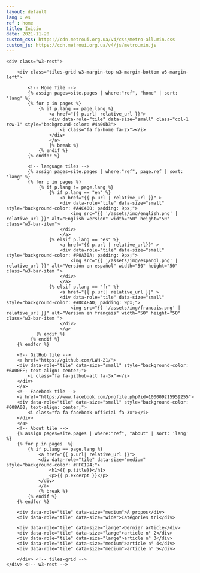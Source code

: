 ```yaml
---
layout: default
lang : es
ref : home
title: Inicio
date: 2021-11-20
custom_css: https://cdn.metroui.org.ua/v4/css/metro-all.min.css
custom_js: https://cdn.metroui.org.ua/v4/js/metro.min.js
---
```


<div class="w3-content w3-metro-light-blue w3-margin-bottom w3-margin-top" style="max-width:1100px">
	<div class="w3-third">
	</div> <!-- w3-third -->

	<div class="w3-rest">

		<div class="tiles-grid w3-margin-top w3-margin-bottom w3-margin-left">

			<!-- Home Tile -->
			{% assign pages=site.pages | where:"ref", "home" | sort: 'lang' %}
			{% for p in pages %}
				{% if p.lang == page.lang %}
					<a href="{{ p.url| relative_url }}">
					<div data-role="tile" data-size="small" class="col-1 row-1" style="background-color: #4a00b3">
						<i class="fa fa-home fa-2x"></i>
					</div>
					</a>
					{% break %}
				{% endif %}
			{% endfor %}

			<!-- language tiles -->
			{% assign pages=site.pages | where:"ref", page.ref | sort: 'lang' %}
			{% for p in pages %}
				{% if p.lang != page.lang %}
					{% if p.lang == "en" %}
						<a href="{{ p.url | relative_url }}" >
						<div data-role="tile" data-size="small" style="background-color: #A4C400; padding: 9px;">
							<img src="{{ '/assets/img/english.png' | relative_url }}" alt="English version" width="50" height="50" class="w3-bar-item">
						</div>
						</a>
					{% elsif p.lang == "es" %}
						<a href="{{ p.url | relative_url}}" >
						<div data-role="tile" data-size="small" style="background-color: #F0A30A; padding: 9px;">
							<img src="{{ '/assets/img/espanol.png' | relative_url }}" alt="Versión en español" width="50" height="50" class="w3-bar-item ">
						</div>
						</a>
					{% elsif p.lang == "fr" %}
						<a href="{{ p.url| relative_url }}" >
						<div data-role="tile" data-size="small" style="background-color: ##DC4FAD; padding: 9px;">
							<img src="{{ '/assets/img/francais.png' | relative_url }}" alt="Version en français" width="50" height="50" class="w3-bar-item ">
						</div>
						</a>
			   {% endif %}
			 {% endif %}
		{% endfor %}

		<!-- GitHub tile -->
		<a href="https://github.com/LWH-21/">
		<div data-role="tile" data-size="small" style="background-color: #6A00FF; text-align: center;">
			<i class="fa fa-github-alt fa-3x"></i>
		</div>
		</a>
		<!-- Facebook tile -->
		<a href="https://www.facebook.com/profile.php?id=100009215959255">
		<div data-role="tile" data-size="small" style="background-color: #008A00; text-align: center;">
			<i class="fa fa-facebook-official fa-3x"></i>
		</div>
		</a>
		<!-- About tile -->
		{% assign pages=site.pages | where:"ref", "about" | sort: 'lang' %}
		{% for p in pages  %}
			{% if p.lang == page.lang %}
				<a href="{{ p.url| relative_url }}">
				<div data-role="tile" data-size="medium" style="background-color: #FFC194;">
					<h1>{{ p.title}}</h1>
					<p>{{ p.excerpt }}</p>
				</div>
				</a>
				{% break %}
			{% endif %}
		{% endfor %}

		<div data-role="tile" data-size="medium">A propos</div>
		<div data-role="tile" data-size="wide">Catégories tri</div>

		<div data-role="tile" data-size="large">Dernier article</div>
		<div data-role="tile" data-size="large">article n° 2</div>
		<div data-role="tile" data-size="large">article n° 3</div>
		<div data-role="tile" data-size="medium">article n° 4</div>
		<div data-role="tile" data-size="medium">article n° 5</div>

		</div> <!-- tiles-grid -->
	</div> <!-- w3-rest -->
</div> <!-- w3-content -->
